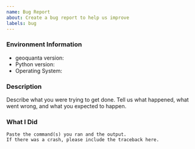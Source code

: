 ```yaml
---
name: Bug Report
about: Create a bug report to help us improve
labels: bug
---
```


<!-- Please search existing issues to avoid creating duplicates. -->

### Environment Information

-   geoquanta version:
-   Python version:
-   Operating System:

### Description

Describe what you were trying to get done.
Tell us what happened, what went wrong, and what you expected to happen.

### What I Did

```
Paste the command(s) you ran and the output.
If there was a crash, please include the traceback here.
```

